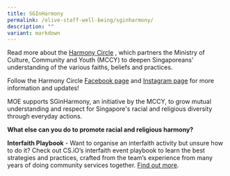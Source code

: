 ```yaml
---
title: SGInHarmony
permalink: /olive-staff-well-being/sginharmony/
description: ""
variant: markdown
---
```

Read more about the [Harmony Circle](https://www.harmonycircle.sg/about-harmonycircle/) , which partners the Ministry of Culture, Community and Youth (MCCY) to deepen Singaporeans' understanding of the various faiths, beliefs and practices. 

Follow the Harmony Circle [Facebook page](https://www.facebook.com/HarmonyCircleSG) and [Instagram page](https://www.instagram.com/harmonycirclesg) for more information and updates!

MOE supports SGinHarmony, an initiative by the MCCY, to grow mutual understanding and respect for Singapore's racial and religious diversity through everyday actions.

**What else can you do to promote racial and religious harmony?**

**Interfaith Playbook** - Want to organise an interfaith activity but unsure how to do it? Check out CS.iO’s interfaith event playbook to learn the best strategies and practices, crafted from the team’s experience from many years of doing community services together. [Find out more](https://interfaith.sg/).